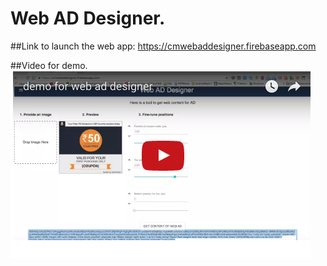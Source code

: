 # Web AD Designer.

##Link to launch the web app: <a href="https://cmwebaddesigner.firebaseapp.com">https://cmwebaddesigner.firebaseapp.com</a>

##Video for demo. <br/>
<a href="https://youtu.be/rzTtNR6qgmg" target="_blank">
        <img src="./public/images/demo.png">
</a>
